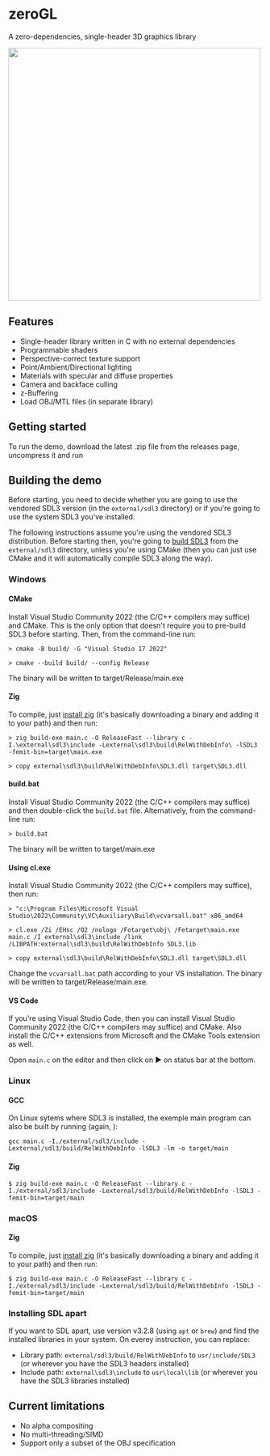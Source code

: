 # zeroGL
A zero-dependencies, single-header 3D graphics library

<img src="./docs/img/rasterizer.gif" width="500">

## Features

* Single-header library written in C with no external dependencies
* Programmable shaders
* Perspective-correct texture support
* Point/Ambient/Directional lighting
* Materials with specular and diffuse properties
* Camera and backface culling
* z-Buffering
* Load OBJ/MTL files (in separate library)

## Getting started

To run the demo, download the latest .zip file from the releases page, uncompress it and run

## Building the demo

Before starting, you need to decide whether you are going to use the vendored SDL3 version (in the `external/sdl3` directory) or if you're going to use the system SDL3 you've installed.

The following instructions assume you're using the vendored SDL3 distribution. Before starting then, you're going to [build SDL3](https://github.com/libsdl-org/SDL/blob/main/docs/README-cmake.md) from the `external/sdl3` directory, unless you're using CMake (then you can just use CMake and it will automatically compile SDL3 along the way).


### Windows

#### CMake
Install Visual Studio Community 2022 (the C/C++ compilers may suffice) and CMake. This is the only option that doesn't require you to pre-build SDL3 before starting. Then, from the command-line run:

```console
> cmake -B build/ -G "Visual Studio 17 2022"

> cmake --build build/ --config Release
```

The binary will be written to target/Release/main.exe

#### Zig

To compile, just [install zig](https://ziglang.org/learn/getting-started/#installing-zig) (it's basically downloading a binary and adding it to your path) and then run:

```console
> zig build-exe main.c -O ReleaseFast --library c -I.\external\sdl3\include -Lexternal\sdl3\build\RelWithDebInfo\ -lSDL3 -femit-bin=target\main.exe

> copy external\sdl3\build\RelWithDebInfo\SDL3.dll target\SDL3.dll
```

#### build.bat
Install Visual Studio Community 2022 (the C/C++ compilers may suffice) and then double-click the `build.bat` file. Alternatively, from the command-line run:

```console
> build.bat
```

The binary will be written to target/main.exe


#### Using cl.exe
Install Visual Studio Community 2022 (the C/C++ compilers may suffice), then run:

```console
> "c:\Program Files\Microsoft Visual Studio\2022\Community\VC\Auxiliary\Build\vcvarsall.bat" x86_amd64

> cl.exe /Zi /EHsc /O2 /nologo /Fotarget\obj\ /Fetarget\main.exe main.c /I external\sdl3\include /link /LIBPATH:external\sdl3\build\RelWithDebInfo SDL3.lib

> copy external\sdl3\build\RelWithDebInfo\SDL3.dll target\SDL3.dll
```

Change the `vcvarsall.bat` path according to your VS installation. The binary will be written to target/Release/main.exe.

#### VS Code
If you're using Visual Studio Code, then you can install Visual Studio Community 2022 (the C/C++ compilers may suffice) and CMake. Also install the C/C++ extensions from Microsoft and the CMake Tools extension as well.

Open `main.c` on the editor and then click on ▶ on status bar at the bottom.

### Linux

#### GCC

On Linux sytems where SDL3 is installed, the exemple main program can also be built by running (again, ):

```console
gcc main.c -I./external/sdl3/include -Lexternal/sdl3/build/RelWithDebInfo -lSDL3 -lm -o target/main
```

#### Zig

```console
$ zig build-exe main.c -O ReleaseFast --library c -I./external/sdl3/include -Lexternal/sdl3/build/RelWithDebInfo -lSDL3 -femit-bin=target/main
```

### macOS

#### Zig

To compile, just [install zig](https://ziglang.org/learn/getting-started/#installing-zig) (it's basically downloading a binary and adding it to your path) and then run:

```console
$ zig build-exe main.c -O ReleaseFast --library c -I./external/sdl3/include -Lexternal/sdl3/build/RelWithDebInfo -lSDL3 -femit-bin=target/main
```

### Installing SDL apart

If you want to SDL apart, use version v3.2.8 (using `apt` or `brew`) and find the installed libraries in your system. On everey instruction, you can replace:

* Library path: `external/sdl3/build/RelWithDebInfo` to `usr/include/SDL3` (or wherever you have the SDL3 headers installed)
* Include path: `external\sdl3\include` to `usr\local\lib` (or wherever you have the SDL3 libraries installed)

## Current limitations

* No alpha compositing
* No multi-threading/SIMD
* Support only a subset of the OBJ specification
